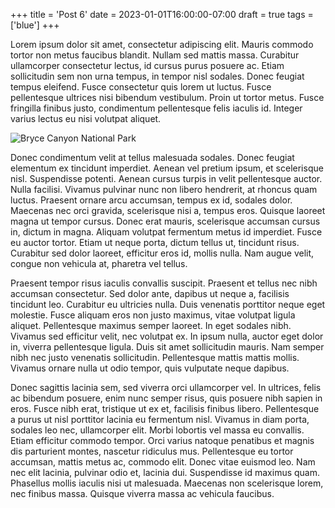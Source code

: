 +++
title = 'Post 6'
date = 2023-01-01T16:00:00-07:00
draft = true
tags = ['blue']
+++

Lorem ipsum dolor sit amet, consectetur adipiscing elit. Mauris commodo tortor non metus faucibus blandit. Nullam sed mattis massa. Curabitur ullamcorper consectetur lectus, id cursus purus posuere ac. Etiam sollicitudin sem non urna tempus, in tempor nisl sodales. Donec feugiat tempus eleifend. Fusce consectetur quis lorem ut luctus. Fusce pellentesque ultrices nisi bibendum vestibulum. Proin ut tortor metus. Fusce fringilla finibus justo, condimentum pellentesque felis iaculis id. Integer varius lectus eu nisi volutpat aliquet.

![Bryce Canyon National Park](/img/img-640-480.png)

Donec condimentum velit at tellus malesuada sodales. Donec feugiat elementum ex tincidunt imperdiet. Aenean vel pretium ipsum, et scelerisque nisl. Suspendisse potenti. Aenean cursus turpis in velit pellentesque auctor. Nulla facilisi. Vivamus pulvinar nunc non libero hendrerit, at rhoncus quam luctus. Praesent ornare arcu accumsan, tempus ex id, sodales dolor. Maecenas nec orci gravida, scelerisque nisi a, tempus eros. Quisque laoreet magna ut tempor cursus. Donec erat mauris, scelerisque accumsan cursus in, dictum in magna. Aliquam volutpat fermentum metus id imperdiet. Fusce eu auctor tortor. Etiam ut neque porta, dictum tellus ut, tincidunt risus. Curabitur sed dolor laoreet, efficitur eros id, mollis nulla. Nam augue velit, congue non vehicula at, pharetra vel tellus.

Praesent tempor risus iaculis convallis suscipit. Praesent et tellus nec nibh accumsan consectetur. Sed dolor ante, dapibus ut neque a, facilisis tincidunt leo. Curabitur eu ultricies nulla. Duis venenatis porttitor neque eget molestie. Fusce aliquam eros non justo maximus, vitae volutpat ligula aliquet. Pellentesque maximus semper laoreet. In eget sodales nibh. Vivamus sed efficitur velit, nec volutpat ex. In ipsum nulla, auctor eget dolor in, viverra pellentesque ligula. Duis sit amet sollicitudin mauris. Nam semper nibh nec justo venenatis sollicitudin. Pellentesque mattis mattis mollis. Vivamus ornare nulla ut odio tempor, quis vulputate neque dapibus.

Donec sagittis lacinia sem, sed viverra orci ullamcorper vel. In ultrices, felis ac bibendum posuere, enim nunc semper risus, quis posuere nibh sapien in eros. Fusce nibh erat, tristique ut ex et, facilisis finibus libero. Pellentesque a purus ut nisl porttitor lacinia eu fermentum nisl. Vivamus in diam porta, sodales leo nec, ullamcorper elit. Morbi lobortis vel massa eu convallis. Etiam efficitur commodo tempor. Orci varius natoque penatibus et magnis dis parturient montes, nascetur ridiculus mus. Pellentesque eu tortor accumsan, mattis metus ac, commodo elit. Donec vitae euismod leo. Nam nec elit lacinia, pulvinar odio et, lacinia dui. Suspendisse id maximus quam. Phasellus mollis iaculis nisi ut malesuada. Maecenas non scelerisque lorem, nec finibus massa. Quisque viverra massa ac vehicula faucibus. 
